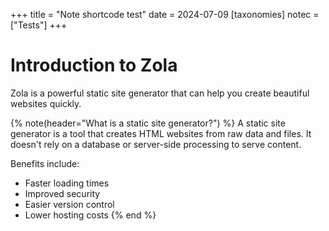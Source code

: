 +++
title = "Note shortcode test"
date = 2024-07-09
[taxonomies]
notec = ["Tests"]
+++

# Introduction to Zola

Zola is a powerful static site generator that can help you create beautiful websites quickly.


{% note(header="What is a static site generator?") %}
A static site generator is a tool that creates HTML websites from raw data and files. It doesn't rely on a database or server-side processing to serve content.

Benefits include:
- Faster loading times
- Improved security
- Easier version control
- Lower hosting costs
{% end %}
